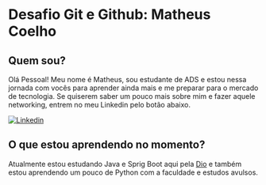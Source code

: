 # Desafio Git e Github: Matheus Coelho

## Quem sou?

Olá Pessoal! Meu nome é Matheus, sou estudante de ADS e estou nessa jornada com vocês para aprender ainda mais e me preparar para o mercado de tecnologia. 
Se quiserem saber um pouco mais sobre mim e fazer aquele networking, entrem no meu Linkedin pelo botão abaixo. 

[![Linkedin](https://img.shields.io/badge/linkedin-0A66C2?style=for-the-badge&logo=linkedin&logoColor=white)](https://www.linkedin.com/in/matheus-ferraz-coelho-10318528b/) 

## O que estou aprendendo no momento?

Atualmente estou estudando Java e Sprig Boot aqui pela [Dio](https://www.dio.me/users/matheusfc16) e também estou aprendendo um pouco de Python com a faculdade e estudos avulsos. 



